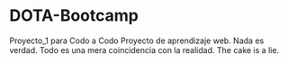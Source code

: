 # DOTA-Bootcamp
Proyecto_1 para Codo a Codo
Proyecto de aprendizaje web. Nada es verdad. Todo es una mera coincidencia con la realidad.
The cake is a lie.
